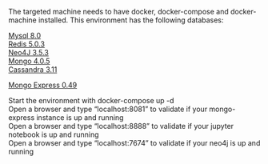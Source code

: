 The targeted machine needs to have docker, docker-compose and docker-machine installed. 
This environment has the following databases:

[Mysql 8.0](https://hub.docker.com/_/mysql) \
[Redis 5.0.3](https://hub.docker.com/_/redis)\
[Neo4J 3.5.3](https://hub.docker.com/_/neo4j) \
[Mongo 4.0.5](https://hub.docker.com/_/mongo) \
[Cassandra 3.11](https://hub.docker.com/_/cassandra) 

[Mongo Express 0.49](https://hub.docker.com/_/mongo-express) 

Start the environment with docker-compose up -d \
Open a browser and type “localhost:8081” to validate if your mongo-express instance is up and running \
Open a browser and type “localhost:8888” to validate if your jupyter notebook is up and running \
Open a browser and type “localhost:7674” to validate if your neo4j is up and running 
